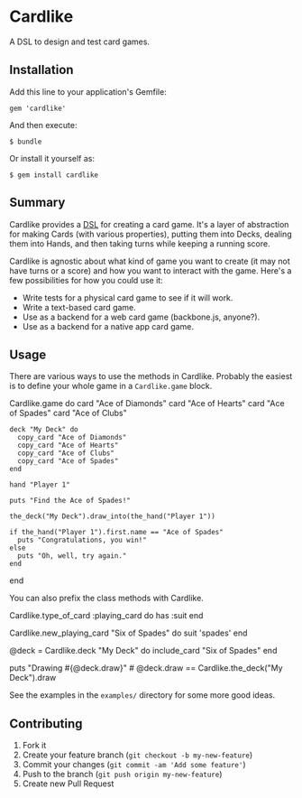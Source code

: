 # Cardlike

A DSL to design and test card games.

## Installation

Add this line to your application's Gemfile:

    gem 'cardlike'

And then execute:

    $ bundle

Or install it yourself as:

    $ gem install cardlike

## Summary

Cardlike provides a [DSL](http://en.wikipedia.org/wiki/Domain-specific_language)
for creating a card game. It's a layer of abstraction for making Cards (with
various properties), putting them into Decks, dealing them into Hands, and then
taking turns while keeping a running score. 

Cardlike is agnostic about what kind of game you want to create (it may not have
turns or a score) and how you want to interact with the game. Here's a few
possibilities for how you could use it:

* Write tests for a physical card game to see if it will work.
* Write a text-based card game.
* Use as a backend for a web card game (backbone.js, anyone?).
* Use as a backend for a native app card game.

## Usage

There are various ways to use the methods in Cardlike. Probably the easiest is
to define your whole game in a `Cardlike.game` block.

  Cardlike.game do
    card "Ace of Diamonds"
    card "Ace of Hearts"
    card "Ace of Spades"
    card "Ace of Clubs"

    deck "My Deck" do
      copy_card "Ace of Diamonds"
      copy_card "Ace of Hearts"
      copy_card "Ace of Clubs"
      copy_card "Ace of Spades"
    end

    hand "Player 1"

    puts "Find the Ace of Spades!"

    the_deck("My Deck").draw_into(the_hand("Player 1"))

    if the_hand("Player 1").first.name == "Ace of Spades"
      puts "Congratulations, you win!"
    else
      puts "Oh, well, try again."
    end
  end

You can also prefix the class methods with Cardlike.

  Cardlike.type_of_card :playing_card do
    has :suit
  end
  
  Cardlike.new_playing_card "Six of Spades" do
    suit 'spades'
  end

  @deck = Cardlike.deck "My Deck" do
    include_card "Six of Spades"
  end

  puts "Drawing #{@deck.draw}" # @deck.draw == Cardlike.the_deck("My Deck").draw

See the examples in the `examples/` directory for some more good ideas.

## Contributing

1. Fork it
2. Create your feature branch (`git checkout -b my-new-feature`)
3. Commit your changes (`git commit -am 'Add some feature'`)
4. Push to the branch (`git push origin my-new-feature`)
5. Create new Pull Request
